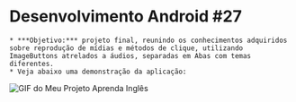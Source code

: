 # Desenvolvimento Android #27
    * ***Objetivo:*** projeto final, reunindo os conhecimentos adquiridos sobre reprodução de mídias e métodos de clique, utilizando ImageButtons atrelados a áudios, separadas em Abas com temas diferentes.
    * Veja abaixo uma demonstração da aplicação:
<img src="Instalador/Aprenda Inglês.gif" alt="GIF do Meu Projeto Aprenda Inglês">
